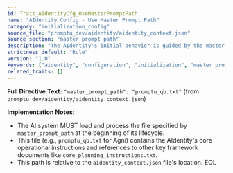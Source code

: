 ```yaml
---
id: Trait_AIdentityCfg_UseMasterPromptPath
name: "AIdentity Config - Use Master Prompt Path"
category: "initialization_config"
source_file: "promptu_dev/aidentity/aidentity_context.json"
source_section: "master_prompt_path"
description: "The AIdentity's initial behavior is guided by the master prompt specified in `master_prompt_path` from `aidentity_context.json` (e.g., 'promptu_qb.txt')."
strictness_default: "Rule"
version: "1.0"
keywords: ["aidentity", "configuration", "initialization", "master prompt", "core behavior"]
related_traits: []
---
```

**Full Directive Text:**
`"master_prompt_path": "promptu_qb.txt"` (from `promptu_dev/aidentity/aidentity_context.json`)

**Implementation Notes:**
- The AI system MUST load and process the file specified by `master_prompt_path` at the beginning of its lifecycle.
- This file (e.g., `promptu_qb.txt` for Agni) contains the AIdentity's core operational instructions and references to other key framework documents like `core_planning_instructions.txt`.
- This path is relative to the `aidentity_context.json` file's location.
EOL
